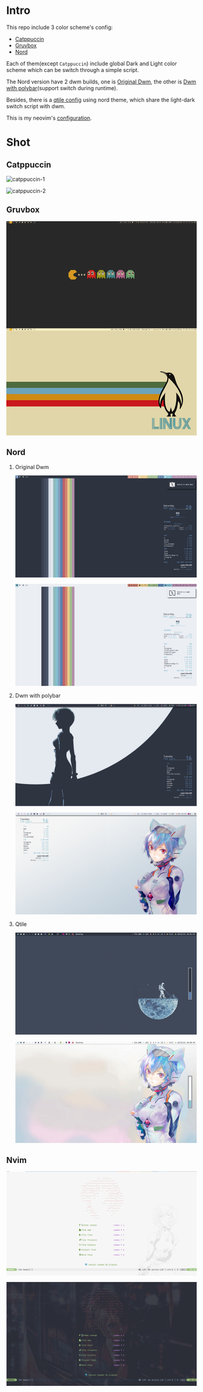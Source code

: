 # Intro

This repo include 3 color scheme's config:

- [Catppuccin](./catppuccin)
- [Gruvbox](./gruvbox)
- [Nord](./nord)

Each of them(except `Catppuccin`) include global Dark and Light color scheme which can be switch through a simple script.

The Nord version have 2 dwm builds, one is [Original Dwm](./nord/.dwm-ori), the other is [Dwm with polybar](./nord/.dwm-po)(support switch during runtime).

Besides, there is a [qtile config](./nord/.config/qtile) using nord theme, which share the light-dark switch script with dwm.

This is my neovim's [configuration](https://github.com/ayamir/nvimdots).

# Shot

## Catppuccin

![catppuccin-1](https://s2.loli.net/2022/01/25/8iGt27XJVzxlbP3.png)

![catppuccin-2](https://s2.loli.net/2022/01/25/nfg3QIeYL2DBFW1.png)

## Gruvbox

![gruvbox](./gruvbox/shot/desktop.png)

## Nord

1. Original Dwm

   ![Dark](./nord/Pictures/shot/dark-dwm.png)

   ![Light](./nord/Pictures/shot/light-dwm.png)

2. Dwm with polybar

   ![Dark](./nord/Pictures/shot/dark-dwmpo.png)

   ![Light](./nord/Pictures/shot/light-dwmpo.png)

3. Qtile

   ![Dark-qtile](./nord/Pictures/shot/dark-qtile.png)

   ![Light-qtile](./nord/Pictures/shot/light-qtile.png)

## Nvim

![nvim-shot-light](./nord/Pictures/shot/light-nvim.png)

![nvim-shot-nord](./nord/Pictures/shot/nord-nvim.png)
